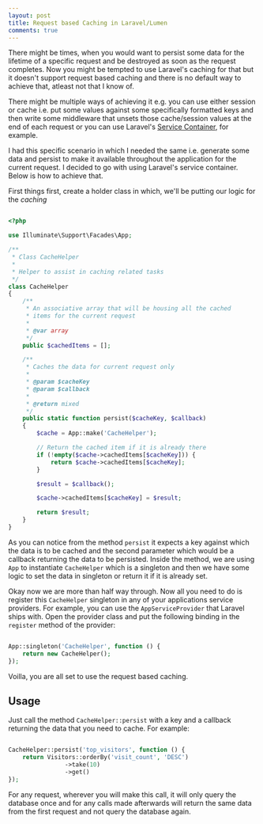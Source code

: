 ```yaml
---
layout: post
title: Request based Caching in Laravel/Lumen
comments: true
---
```


There might be times, when you would want to persist some data for the lifetime of a specific request and be destroyed as soon as the request completes. Now you might be tempted to use Laravel's caching for that but it doesn't support request based caching and there is no default way to achieve that, atleast not that I know of.

There might be multiple ways of achieving it e.g. you can use either session or cache i.e. put some values against some specifically formatted keys and then write some middleware that unsets those cache/session values at the end of each request or you can use Laravel's [Service Container](https://laravel.com/docs/5.2/container), for example. 

I had this specific scenario in which I needed the same i.e. generate some data and persist to make it available throughout the application for the current request. I decided to go with using Laravel's service container. Below is how to achieve that.

First things first, create a holder class in which, we'll be putting our logic for the *caching*

```php

<?php

use Illuminate\Support\Facades\App;

/**
 * Class CacheHelper
 *
 * Helper to assist in caching related tasks
 */
class CacheHelper
{
    /**
     * An associative array that will be housing all the cached 
     * items for the current request
     *
     * @var array
     */
    public $cachedItems = [];

    /**
     * Caches the data for current request only
     *
     * @param $cacheKey
     * @param $callback
     *
     * @return mixed
     */
    public static function persist($cacheKey, $callback)
    {
        $cache = App::make('CacheHelper');

        // Return the cached item if it is already there
        if (!empty($cache->cachedItems[$cacheKey])) {
            return $cache->cachedItems[$cacheKey];
        }

        $result = $callback();

        $cache->cachedItems[$cacheKey] = $result;

        return $result;
    }
}
```

As you can notice from the method `persist` it expects a key against which the data is to be cached and the second parameter which would be a callback returning the data to be persisted. Inside the method, we are using `App` to instantiate `CacheHelper` which is a singleton and then we have some logic to set the data in singleton or return it if it is already set. 

Okay now we are more than half way through. Now all you need to do is register this `CacheHelper` singleton in any of your applications service providers. For example, you can use the `AppServiceProvider` that Laravel ships with. Open the provider class and put the following binding in the `register` method of the provider:


```php

App::singleton('CacheHelper', function () {
    return new CacheHelper();
});
```

Voilla, you are all set to use the request based caching.

## Usage

Just call the method `CacheHelper::persist` with a key and a callback returning the data that you need to cache. For example:

```php

CacheHelper::persist('top_visitors', function () {
    return Visitors::orderBy('visit_count', 'DESC')
                ->take(10)
                ->get()
});
```

For any request, wherever you will make this call, it will only query the database once and for any calls made afterwards will return the same data from the first request and not query the database again.
